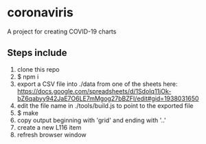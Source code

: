 # coronaviris
A project for creating COVID-19 charts

## Steps include

1. clone this repo
1. $ npm i
1. export a CSV file into ./data from one of the sheets here: https://docs.google.com/spreadsheets/d/1SdoIq11jOk-bZ6qabyy942JaE7O6LE7mMgog27bBZFI/edit#gid=1938031650
1. edit the file name in ./tools/build.js to point to the exported file
1. $ make
1. copy output beginning with 'grid' and ending with '..'
1. create a new L116 item
1. refresh browser window
